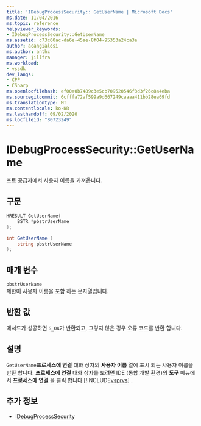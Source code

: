 ```yaml
---
title: 'IDebugProcessSecurity:: GetUserName | Microsoft Docs'
ms.date: 11/04/2016
ms.topic: reference
helpviewer_keywords:
- IDebugProcessSecurity::GetUserName
ms.assetid: c73c60ac-da6e-45ae-8f04-95353a24ca3e
author: acangialosi
ms.author: anthc
manager: jillfra
ms.workload:
- vssdk
dev_langs:
- CPP
- CSharp
ms.openlocfilehash: ef00a0b7489c3e5cb709520546f3d3f26c8a4eba
ms.sourcegitcommit: 6cfffa72af599a9d667249caaaa411bb28ea69fd
ms.translationtype: MT
ms.contentlocale: ko-KR
ms.lasthandoff: 09/02/2020
ms.locfileid: "80723249"
---
```

# <a name="idebugprocesssecuritygetusername"></a>IDebugProcessSecurity::GetUserName
포트 공급자에서 사용자 이름을 가져옵니다.

## <a name="syntax"></a>구문

```cpp
HRESULT GetUserName(
    BSTR *pbstrUserName
);
```

```csharp
int GetUserName (
    string pbstrUserName
);
```

## <a name="parameters"></a>매개 변수
`pbstrUserName`\
제한이 사용자 이름을 포함 하는 문자열입니다.

## <a name="return-value"></a>반환 값
 메서드가 성공하면 `S_OK`가 반환되고, 그렇지 않은 경우 오류 코드를 반환 합니다.

## <a name="remarks"></a>설명
 `GetUserName`**프로세스에 연결** 대화 상자의 **사용자 이름** 열에 표시 되는 사용자 이름을 반환 합니다. **프로세스에 연결** 대화 상자를 보려면 IDE (통합 개발 환경)의 **도구** 메뉴에서 **프로세스에 연결** 을 클릭 합니다 [!INCLUDE[vsprvs](../../../code-quality/includes/vsprvs_md.md)] .

## <a name="see-also"></a>추가 정보
- [IDebugProcessSecurity](../../../extensibility/debugger/reference/idebugprocesssecurity.md)
